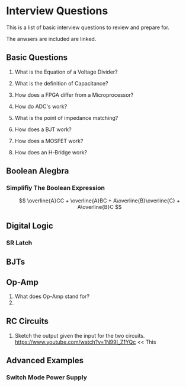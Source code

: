 # Interview Questions

This is a list of basic interview questions to review and prepare for.

The anwsers are included are linked.

## Basic Questions

1. What is the Equation of a Voltage Divider?

2. What is the definition of Capacitance?

3. How does a FPGA differ from a Microprocessor?

4. How do ADC's work?

5. What is the point of impedance matching?

6. How does a BJT work?

7. How does a MOSFET work?

8. How does an H-Bridge work?

## Boolean Alegbra
### Simplifiy The Boolean Expression

$$ \overline{A}CC + \overline{A}BC + A\overline{B}\overline{C} + A\overline{B}C $$

## Digital Logic
### SR Latch

## BJTs

## Op-Amp
1. What does Op-Amp stand for?
2. 

## RC Circuits
1. Sketch the output given the input for the two circuits.
https://www.youtube.com/watch?v=1N99I_Z1YQc << This
## Advanced Examples

### Switch Mode Power Supply